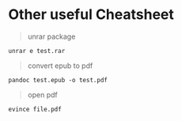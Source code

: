 # Other useful Cheatsheet

> unrar package
```
unrar e test.rar
```

> convert epub to pdf
```
pandoc test.epub -o test.pdf
```


> open pdf
``` 
evince file.pdf
``` 